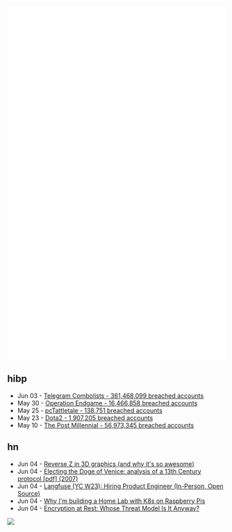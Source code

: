 ![Metrics](https://raw.githubusercontent.com/phixion/phixion/master/metrics.svg)

## hibp

<!--
for https://github.com/phixion/phixion/blob/main/.github/workflows/feeds.yml
-->
<!--START_SECTION:haveibeenpwnd-->
- Jun 03 - [Telegram Combolists - 361,468,099 breached accounts](https://haveibeenpwned.com/PwnedWebsites#TelegramCombolists)
- May 30 - [Operation Endgame - 16,466,858 breached accounts](https://haveibeenpwned.com/PwnedWebsites#OperationEndgame)
- May 25 - [pcTattletale - 138,751 breached accounts](https://haveibeenpwned.com/PwnedWebsites#pcTattletale)
- May 23 - [Dota2 - 1,907,205 breached accounts](https://haveibeenpwned.com/PwnedWebsites#Dota2)
- May 10 - [The Post Millennial - 56,973,345 breached accounts](https://haveibeenpwned.com/PwnedWebsites#ThePostMillennial)
<!--END_SECTION:haveibeenpwnd-->

## hn

<!--
for https://github.com/phixion/phixion/blob/main/.github/workflows/feeds.yml
-->
<!--START_SECTION:hn-->
- Jun 04 - [Reverse Z in 3D graphics (and why it's so awesome)](https://tomhultonharrop.com/mathematics/graphics/2023/08/06/reverse-z.html)
- Jun 04 - [Electing the Doge of Venice: analysis of a 13th Century protocol [pdf] (2007)](https://rangevoting.org/HPL-2007-28R1.pdf)
- Jun 04 - [Langfuse (YC W23): Hiring Product Engineer (In-Person, Open Source)](https://github.com/langfuse/langfuse/blob/main/careers)
- Jun 04 - [Why I'm building a Home Lab with K8s on Raspberry Pis](https://iamsafts.com/posts/homelab-intro/)
- Jun 04 - [Encryption at Rest: Whose Threat Model Is It Anyway?](https://scottarc.blog/2024/06/02/encryption-at-rest-whose-threat-model-is-it-anyway/)
<!--END_SECTION:hn-->

<!--
for https://yhype.me
-->
![](https://hit.yhype.me/github/profile?user_id=13013670)
